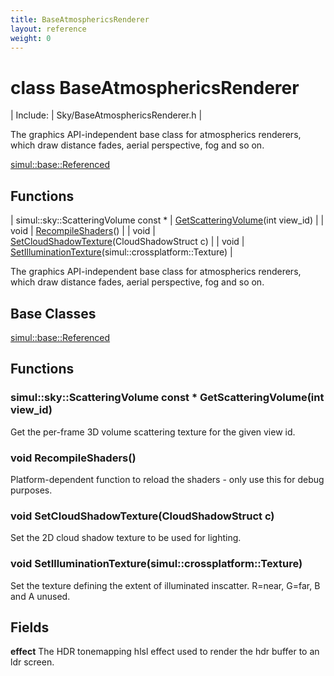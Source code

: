 ```yaml
---
title: BaseAtmosphericsRenderer
layout: reference
weight: 0
---
```

class BaseAtmosphericsRenderer
===

| Include: | Sky/BaseAtmosphericsRenderer.h |

The graphics API-independent base class for atmospherics renderers, which draw distance fades, aerial perspective, fog and so on.
  

[simul::base::Referenced](../base/referenced)

Functions
---

| simul::sky::ScatteringVolume  const * | [GetScatteringVolume](#GetScatteringVolume)(int view_id) |
| void | [RecompileShaders](#RecompileShaders)() |
| void | [SetCloudShadowTexture](#SetCloudShadowTexture)(CloudShadowStruct c) |
| void | [SetIlluminationTexture](#SetIlluminationTexture)(simul::crossplatform::Texture) |

The graphics API-independent base class for atmospherics renderers, which draw distance fades, aerial perspective, fog and so on.
  


Base Classes
---
[simul::base::Referenced](../base/referenced)

Functions
---

### <a name="GetScatteringVolume"/>simul::sky::ScatteringVolume  const * GetScatteringVolume(int view_id)
Get the per-frame 3D volume scattering texture for the given view id.

### <a name="RecompileShaders"/>void RecompileShaders()
Platform-dependent function to reload the shaders - only use this for debug purposes.

### <a name="SetCloudShadowTexture"/>void SetCloudShadowTexture(CloudShadowStruct c)
Set the 2D cloud shadow texture to be used for lighting.

### <a name="SetIlluminationTexture"/>void SetIlluminationTexture(simul::crossplatform::Texture)
Set the texture defining the extent of illuminated inscatter. R=near, G=far, B and A unused.

Fields
---

**effect**  The HDR tonemapping hlsl effect used to render the hdr buffer to an ldr screen.

